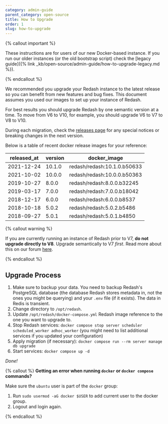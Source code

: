 ```yaml
---
category: admin-guide
parent_category: open-source
title: How to Upgrade
order: 1
slug: how-to-upgrade
---
```


{% callout important %}

These instructions are for users of our new Docker-based instance. If you run our older instances (or the old bootstrap script) check the [legacy guide]({% link _kb/open-source/admin-guide/how-to-upgrade-legacy.md %}).

{% endcallout %}

We recommended you upgrade your Redash instance to the latest release so you can benefit from new features and bug fixes. This document assumes you used our images to set up your instance of Redash.

For best results you should upgrade Redash by one semantic version at a time. To move from V6 to V10, for example, you should upgrade V6 to V7 to V8 to V10.

During each migration, check the [releases page](https://github.com/getredash/redash/releases) for any special notices or breaking changes in the next version.

Below is a table of recent docker release images for your reference:

| released_at | version | docker_image                |
| ----------- | ------- | --------------------------- |
| 2021-12-24  | 10.1.0  | redash/redash:10.1.0.b50633 |
| 2021-10-02  | 10.0.0  | redash/redash:10.0.0.b50363 |
| 2019-10-27  | 8.0.0   | redash/redash:8.0.0.b32245  |
| 2019-03-17  | 7.0.0   | redash/redash:7.0.0.b18042  |
| 2018-12-17  | 6.0.0   | redash/redash:6.0.0.b8537   |
| 2018-10-18  | 5.0.2   | redash/redash:5.0.2.b5486   |
| 2018-09-27  | 5.0.1   | redash/redash:5.0.1.b4850   |

{% callout warning %}

If you are currently running an instance of Redash prior to V7, **do not upgrade directly to V8**. Upgrade semantically to V7 _first_. Read more about this on our forum [here](https://discuss.redash.io/t/database-migration-using-incorrect-key-for-encryption/4833).

{% endcallout %}

## Upgrade Process

1. Make sure to backup your data. You need to backup Redash's PostgreSQL database (the database Redash stores metadata in, not the ones you might be querying) and your `.env` file (if it exists). The data in Redis is transient.
2. Change directory to `/opt/redash`.
3. Update `/opt/redash/docker-compose.yml` Redash image reference to the one you want to upgrade to.
4. Stop Redash services: `docker compose stop server scheduler scheduled_worker adhoc_worker` (you might need to list additional services if you updated your configuration)
5. Apply migration (if necessary): `docker compose run --rm server manage db upgrade`
6. Start services: `docker compose up -d`

_Done!_

{% callout %}
**Getting an error when running `docker` or `docker compose` commands?**

Make sure the `ubuntu` user is part of the `docker` group:

1. Run `sudo usermod -aG docker $USER` to add current user to the docker group.
2. Logout and login again.

{% endcallout %}
